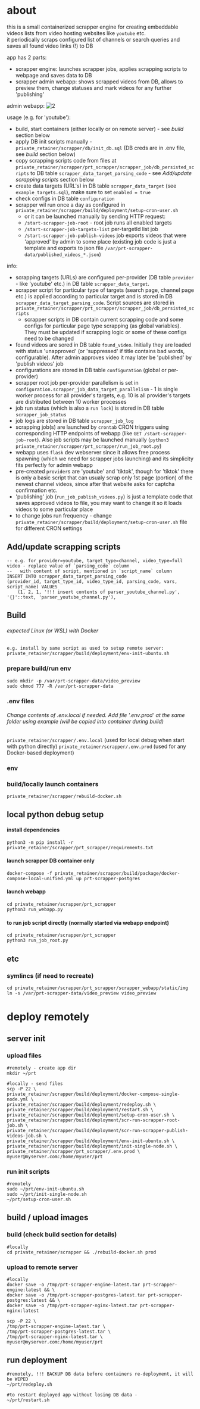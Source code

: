 # about

this is a small containerized scrapper engine for creating embeddable videos lists from video hosting websites like `youtube` etc.  
it periodically scraps configured list of channels or search queries and saves all found video links (!) to DB

app has 2 parts:
- scrapper engine: launches scrapper jobs, applies scrapping scripts to webpage and saves data to DB
- scrapper admin webapp: shows scrapped videos from DB, allows to preview them, change statuses and mark videos for any further 'publishing'

admin webapp:
![2](https://user-images.githubusercontent.com/9273621/218230357-d444c6aa-f218-4bdc-84a1-040da93c520e.png)


usage (e.g. for 'youtube'):
- build, start containers (either locally or on remote server) - see _build_ section below
- apply DB init scripts manually - `private_retainer/scrapper/db/init_db.sql` (DB creds are in .env file, see _build_ section below)
- copy scrapping scripts code from files at `private_retainer/scrapper/prt_scrapper/scrapper_job/db_persisted_scripts` to DB table `scrapper_data_target_parsing_code` - see _Add/update scrapping scripts_ section below
- create data targets (URL's) in DB table `scrapper_data_target` (see `example_targets.sql`), make sure to set `enabled = true`
- check configs in DB table `configuration`
- scrapper wil run once a day as configured in `private_retainer/scrapper/build/deployment/setup-cron-user.sh`
  - or it can be launched manually by sending HTTP request:
  - `/start-scrapper-job-root` - root job runs all enabled targets
  - `/start-scrapper-job-targets-list` per-targetId list job
  - `/start-scrapper-job-publish-videos` job exports videos that were 'approved' by admin to some place (existing job code is just a template and exports to json file `/var/prt-scrapper-data/published_videos_*.json`)

info:
- scrapping targets (URLs) are configured per-provider (DB table `provider` - like 'youtube' etc.) in DB table `scrapper_data_target`.
- scrapper script for particular type of targets (search page, channel page etc.) is applied according to particular target and is stored in DB `scrapper_data_target_parsing_code`. Script sources are stored in `private_retainer/scrapper/prt_scrapper/scrapper_job/db_persisted_scripts`
  - scrapper scripts in DB contain current scrapping code and some configs for particular page type scrapping (as global variables). They must be updated if scrapping logic or some of these configs need to be changed   
- found videos are sored in DB table `found_video`. Initially they are loaded with status 'unapproved' (or 'suppressed' if title contains bad words, configurable). After admin approves video it may later be 'published' by 'publish videos' job
- configurations are stored in DB table `configuration` (global or per-provider)
- scrapper root job per-provider parallelism is set in `configuration.scrapper_job_data_target_parallelism` - 1 is single worker process for all provider's targets, e.g. 10 is all provider's targets are distributed between 10 worker processes
- job run status (which is also a `run lock`) is stored in DB table `scrapper_job_status`
- job logs are stored in DB table `scrapper_job_log`
- scrapping job(s) are launched by `crontab` CRON triggers using corresponding HTTP endpoints of webapp (like `GET /start-scrapper-job-root`). Also job scripts may be launched manually (`python3 private_retainer/scrapper/prt_scrapper/run_job_root.py`)
- webapp uses `flask` dev webserver since it allows free process spawning (which we need for scrapper jobs launching) and its simplicity fits perfectly for admin webapp
- pre-created `provider`s are 'youtube' and 'tiktok', though for 'tiktok' there is only a basic script that can usualy scrap only 1st page (portion) of the newest channel videos, since after that website asks for captcha confirmation etc.   
- 'publishing' job (`run_job_publish_videos.py`) is just a template code that saves approved videos to file, you may want to change it so it loads videos to some particular place
- to change jobs run frequency - change `private_retainer/scrapper/build/deployment/setup-cron-user.sh` file for different CRON settings

## Add/update scrapping scripts
```
-- e.g. for provider=youtube, target_type=channel, video_type=full video - replace value of `parsing_code` column 
--   with content of script, mentioned in `script_name` column
INSERT INTO scrapper_data_target_parsing_code
(provider_id, target_type_id, video_type_id, parsing_code, vars, script_name) VALUES
	(1, 2, 1, '!!! insert contents of parser_youtube_channel.py', '{}'::text, 'parser_youtube_channel.py'),
```

## Build 
###### expected Linux (or WSL) with Docker
`e.g. install by same script as used to setup remote server: private_retainer/scrapper/build/deployment/env-init-ubuntu.sh`

### prepare build/run env 
```
sudo mkdir -p /var/prt-scrapper-data/video_preview
sudo chmod 777 -R /var/prt-scrapper-data
```

### .env files
###### Change contents of .env.local if needed. Add file '.env.prod' at the same folder using example (will be copied into container during build)   
`private_retainer/scrapper/.env.local`  (used for local debug when start with python directly)
`private_retainer/scrapper/.env.prod` (used for any Docker-based deployment)

### env

### build/locally launch containers  
`private_retainer/scrapper/rebuild-docker.sh`

## local python debug setup

#### install dependencies
`python3 -m pip install -r private_retainer/scrapper/prt_scrapper/requirements.txt`

#### launch scrapper DB container only
`docker-compose -f private_retainer/scrapper/build/package/docker-compose-local-unified.yml up prt-scrapper-postgres`

#### launch webapp
`cd private_retainer/scrapper/prt_scrapper`  
`python3 run_webapp.py`

#### to run job script directly (normally started via webapp endpoint)
`cd private_retainer/scrapper/prt_scrapper`  
`python3 run_job_root.py`

## etc

### symlincs (if need to recreate)
`cd private_retainer/scrapper/prt_scrapper/scrapper_webapp/static/img`  
`ln -s /var/prt-scrapper-data/video_preview video_preview`  


# deploy remotely

## server init

### upload files
```
#remotely - create app dir
mkdir ~/prt

#locally - send files
scp -P 22 \
private_retainer/scrapper/build/deployment/docker-compose-single-node.yml \
private_retainer/scrapper/build/deployment/redeploy.sh \
private_retainer/scrapper/build/deployment/restart.sh \
private_retainer/scrapper/build/deployment/setup-cron-user.sh \
private_retainer/scrapper/build/deployment/scr-run-scrapper-root-job.sh \
private_retainer/scrapper/build/deployment/scr-run-scrapper-publish-videos-job.sh \
private_retainer/scrapper/build/deployment/env-init-ubuntu.sh \
private_retainer/scrapper/build/deployment/init-single-node.sh \
private_retainer/scrapper/prt_scrapper/.env.prod \
myuser@myserver.com:/home/myuser/prt
```

### run init scripts
```
#remotely
sudo ~/prt/env-init-ubuntu.sh
sudo ~/prt/init-single-node.sh
~/prt/setup-cron-user.sh
```

## build / upload images

### build (check build section for details)
```
#locally
cd private_retainer/scrapper && ./rebuild-docker.sh prod
```

### upload to remote server

```
#locally
docker save -o /tmp/prt-scrapper-engine-latest.tar prt-scrapper-engine:latest && \
docker save -o /tmp/prt-scrapper-postgres-latest.tar prt-scrapper-postgres:latest && \
docker save -o /tmp/prt-scrapper-nginx-latest.tar prt-scrapper-nginx:latest

scp -P 22 \
/tmp/prt-scrapper-engine-latest.tar \
/tmp/prt-scrapper-postgres-latest.tar \
/tmp/prt-scrapper-nginx-latest.tar \
myuser@myserver.com:/home/myuser/prt
```

## run deployment
```
#remotely, !!! BACKUP DB data before containers re-deployment, it will be WIPED
~/prt/redeploy.sh

#to restart deployed app without losing DB data -
~/prt/restart.sh
```

